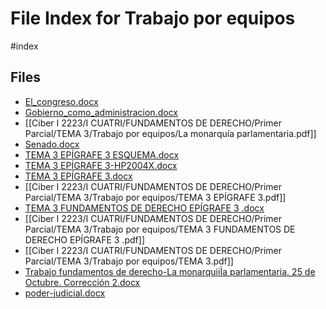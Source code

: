 # File Index for Trabajo por equipos
#index

## Files

- [El_congreso.docx](https://github.com/Grado-en-Gestion-de-la-Ciberseguridad/1-Ciberseguridad-web/tree/v4/content/Ciber%20I%202223/I%20CUATRI/FUNDAMENTOS%20DE%20DERECHO/Primer%20Parcial/TEMA%203/Trabajo%20por%20equipos/El_congreso.docx)
- [Gobierno_como_administracion.docx](https://github.com/Grado-en-Gestion-de-la-Ciberseguridad/1-Ciberseguridad-web/tree/v4/content/Ciber%20I%202223/I%20CUATRI/FUNDAMENTOS%20DE%20DERECHO/Primer%20Parcial/TEMA%203/Trabajo%20por%20equipos/Gobierno_como_administracion.docx)
- [[Ciber I 2223/I CUATRI/FUNDAMENTOS DE DERECHO/Primer Parcial/TEMA 3/Trabajo por equipos/La monarquía parlamentaria.pdf]]
- [Senado.docx](https://github.com/Grado-en-Gestion-de-la-Ciberseguridad/1-Ciberseguridad-web/tree/v4/content/Ciber%20I%202223/I%20CUATRI/FUNDAMENTOS%20DE%20DERECHO/Primer%20Parcial/TEMA%203/Trabajo%20por%20equipos/Senado.docx)
- [TEMA 3 EPÍGRAFE 3 ESQUEMA.docx](https://github.com/Grado-en-Gestion-de-la-Ciberseguridad/1-Ciberseguridad-web/tree/v4/content/Ciber%20I%202223/I%20CUATRI/FUNDAMENTOS%20DE%20DERECHO/Primer%20Parcial/TEMA%203/Trabajo%20por%20equipos/TEMA%203%20EP%C3%8DGRAFE%203%20ESQUEMA.docx)
- [TEMA 3 EPÍGRAFE 3-HP2004X.docx](https://github.com/Grado-en-Gestion-de-la-Ciberseguridad/1-Ciberseguridad-web/tree/v4/content/Ciber%20I%202223/I%20CUATRI/FUNDAMENTOS%20DE%20DERECHO/Primer%20Parcial/TEMA%203/Trabajo%20por%20equipos/TEMA%203%20EP%C3%8DGRAFE%203-HP2004X.docx)
- [TEMA 3 EPÍGRAFE 3.docx](https://github.com/Grado-en-Gestion-de-la-Ciberseguridad/1-Ciberseguridad-web/tree/v4/content/Ciber%20I%202223/I%20CUATRI/FUNDAMENTOS%20DE%20DERECHO/Primer%20Parcial/TEMA%203/Trabajo%20por%20equipos/TEMA%203%20EP%C3%8DGRAFE%203.docx)
- [[Ciber I 2223/I CUATRI/FUNDAMENTOS DE DERECHO/Primer Parcial/TEMA 3/Trabajo por equipos/TEMA 3 EPÍGRAFE 3.pdf]]
- [TEMA 3 FUNDAMENTOS DE DERECHO EPÍGRAFE 3 .docx](https://github.com/Grado-en-Gestion-de-la-Ciberseguridad/1-Ciberseguridad-web/tree/v4/content/Ciber%20I%202223/I%20CUATRI/FUNDAMENTOS%20DE%20DERECHO/Primer%20Parcial/TEMA%203/Trabajo%20por%20equipos/TEMA%203%20FUNDAMENTOS%20DE%20DERECHO%20EP%C3%8DGRAFE%203%20.docx)
- [[Ciber I 2223/I CUATRI/FUNDAMENTOS DE DERECHO/Primer Parcial/TEMA 3/Trabajo por equipos/TEMA 3 FUNDAMENTOS DE DERECHO EPÍGRAFE 3 .pdf]]
- [[Ciber I 2223/I CUATRI/FUNDAMENTOS DE DERECHO/Primer Parcial/TEMA 3/Trabajo por equipos/TEMA 3.pdf]]
- [Trabajo fundamentos de derecho-La monarquiiÌa parlamentaria. 25 de Octubre. Corrección 2.docx](https://github.com/Grado-en-Gestion-de-la-Ciberseguridad/1-Ciberseguridad-web/tree/v4/content/Ciber%20I%202223/I%20CUATRI/FUNDAMENTOS%20DE%20DERECHO/Primer%20Parcial/TEMA%203/Trabajo%20por%20equipos/Trabajo%20fundamentos%20de%20derecho-La%20monarquii%C3%8Ca%20parlamentaria.%2025%20de%20Octubre.%20Correcci%C3%B3n%202.docx)
- [poder-judicial.docx](https://github.com/Grado-en-Gestion-de-la-Ciberseguridad/1-Ciberseguridad-web/tree/v4/content/Ciber%20I%202223/I%20CUATRI/FUNDAMENTOS%20DE%20DERECHO/Primer%20Parcial/TEMA%203/Trabajo%20por%20equipos/poder-judicial.docx)
